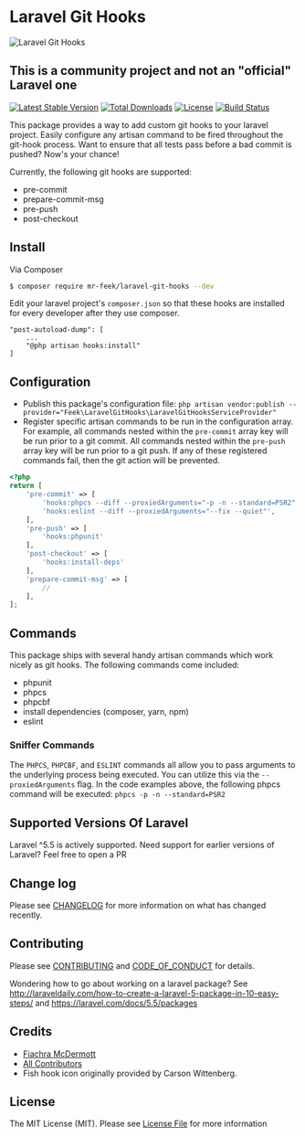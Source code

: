 # Laravel Git Hooks

<p align="center">
    
![Laravel Git Hooks](https://i.imgur.com/guHu5ep.png)

</p>

## This is a community project and not an "official" Laravel one
[![Latest Stable Version](https://poser.pugx.org/mr-feek/laravel-git-hooks/v/stable)](https://packagist.org/packages/mr-feek/laravel-git-hooks) 
[![Total Downloads](https://poser.pugx.org/mr-feek/laravel-git-hooks/downloads)](https://packagist.org/packages/mr-feek/laravel-git-hooks)
[![License](https://poser.pugx.org/mr-feek/laravel-git-hooks/license)](https://packagist.org/packages/mr-feek/laravel-git-hooks)
[![Build Status](https://travis-ci.org/mr-feek/LaravelGitHooks.svg?branch=master)](https://travis-ci.org/mr-feek/LaravelGitHooks)

This package provides a way to add custom git hooks to your laravel project. Easily configure any artisan command to be fired throughout the git-hook process. Want to ensure that all tests pass before a bad commit is pushed? Now's your chance!
 
Currently, the following git hooks are supported:
- pre-commit
- prepare-commit-msg
- pre-push
- post-checkout

## Install

Via Composer

``` bash
$ composer require mr-feek/laravel-git-hooks --dev
```

Edit your laravel project's `composer.json` so that these hooks are installed for every developer after they use composer.
```
"post-autoload-dump": [
    ...
    "@php artisan hooks:install"
]
```

## Configuration
- Publish this package's configuration file: `php artisan vendor:publish --provider="Feek\LaravelGitHooks\LaravelGitHooksServiceProvider"`
- Register specific artisan commands to be run in the configuration array. For example, all commands nested within the `pre-commit` array key will be run prior to a git commit. All commands nested within the `pre-push` array key will be run prior to a git push. If any of these registered commands fail, then the git action will be prevented.

```php
<?php
return [
    'pre-commit' => [
        'hooks:phpcs --diff --proxiedArguments="-p -n --standard=PSR2"',
        'hooks:eslint --diff --proxiedArguments="--fix --quiet"',
    ],
    'pre-push' => [
        'hooks:phpunit'
    ],
    'post-checkout' => [
        'hooks:install-deps'
    ],
    'prepare-commit-msg' => [
        //
    ],
];
```

## Commands
This package ships with several handy artisan commands which work nicely as git hooks. The following commands come included:
- phpunit
- phpcs
- phpcbf
- install dependencies (composer, yarn, npm)
- eslint

### Sniffer Commands
The `PHPCS`, `PHPCBF`, and `ESLINT` commands all allow you to pass arguments to the underlying process being executed. You
can utilize this via the `--proxiedArguments` flag. In the code examples above, the following phpcs command will be executed: 
`phpcs -p -n --standard=PSR2`

## Supported Versions Of Laravel
Laravel ^5.5 is actively supported. Need support for earlier versions of Laravel? Feel free to open a PR

## Change log

Please see [CHANGELOG](CHANGELOG.md) for more information on what has changed recently.

## Contributing

Please see [CONTRIBUTING](CONTRIBUTING.md) and [CODE_OF_CONDUCT](CODE_OF_CONDUCT.md) for details.

Wondering how to go about working on a laravel package? See http://laraveldaily.com/how-to-create-a-laravel-5-package-in-10-easy-steps/ and https://laravel.com/docs/5.5/packages

## Credits

- [Fiachra McDermott](http://feek.rocks)
- [All Contributors](CONTRIBUTING.md)
- Fish hook icon originally provided by Carson Wittenberg.

## License

The MIT License (MIT). Please see [License File](LICENSE.md) for more information
